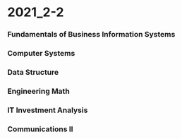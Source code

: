 # 2021_2-2

### Fundamentals of Business Information Systems
### Computer Systems
### Data Structure
### Engineering Math
### IT Investment Analysis
### Communications II

